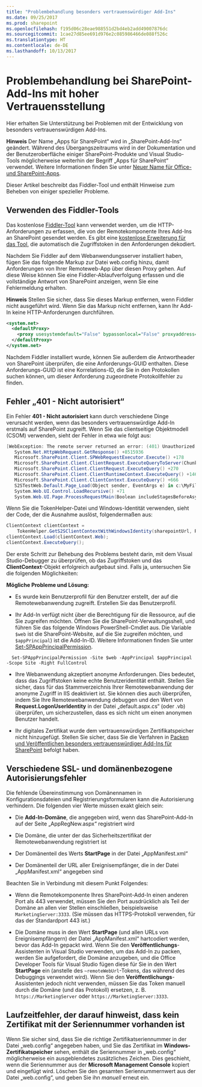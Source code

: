 ```yaml
---
title: "Problembehandlung besonders vertrauenswürdiger Add-Ins"
ms.date: 09/25/2017
ms.prod: sharepoint
ms.openlocfilehash: f195d06c28eae988551d2bd4eb2add49007876dc
ms.sourcegitcommit: 1cae27d85ee691d976e2c085986466de088f526c
ms.translationtype: HT
ms.contentlocale: de-DE
ms.lasthandoff: 10/13/2017
---
```

# <a name="troubleshooting-high-trust-sharepoint-add-ins"></a>Problembehandlung bei SharePoint-Add-Ins mit hoher Vertrauensstellung
Hier erhalten Sie Unterstützung bei Problemen mit der Entwicklung von besonders vertrauenswürdigen Add-Ins.
 

 **Hinweis** Der Name „Apps für SharePoint“ wird in „SharePoint-Add-Ins“ geändert. Während des Übergangszeitraums wird in der Dokumentation und der Benutzeroberfläche einiger SharePoint-Produkte und Visual Studio-Tools möglicherweise weiterhin der Begriff „Apps für SharePoint“ verwendet. Weitere Informationen finden Sie unter [Neuer Name für Office- und SharePoint-Apps](new-name-for-apps-for-sharepoint.md#bk_newname).
 

Dieser Artikel beschreibt das Fiddler-Tool und enthält Hinweise zum Beheben von einiger spezieller Probleme.
 

## <a name="use-the-fiddler-tool"></a>Verwenden des Fiddler-Tools

Das kostenlose  [Fiddler-Tool](http://www.telerik.com/fiddler) kann verwendet werden, um die HTTP-Anforderungen zu erfassen, die von der Remotekomponente Ihres Add-Ins an SharePoint gesendet werden. Es gibt eine [kostenlose Erweiterung für das Tool](https://github.com/andrewconnell/SPOAuthFiddlerExt), die automatisch die Zugriffstoken in den Anforderungen dekodiert.
 

 
Nachdem Sie Fiddler auf dem Webanwendungsserver installiert haben, fügen Sie das folgende Markup zur Datei web.config hinzu, damit Anforderungen von Ihrer Remoteweb-App über diesen Proxy gehen. Auf diese Weise können Sie eine Fiddler-Ablaufverfolgung erfassen und die vollständige Antwort von SharePoint anzeigen, wenn Sie eine Fehlermeldung erhalten.
 

 

 **Hinweis** Stellen Sie sicher, dass Sie dieses Markup entfernen, wenn Fiddler nicht ausgeführt wird. Wenn Sie das Markup nicht entfernen, kann Ihr Add-In keine HTTP-Anforderungen durchführen.
 




```XML
<system.net>
  <defaultProxy>
    <proxy usesystemdefault="False" bypassonlocal="False" proxyaddress="http://127.0.0.1:8888" />
  </defaultProxy>
</system.net>

```

Nachdem Fiddler installiert wurde, können Sie außerdem die Antwortheader von SharePoint überprüfen, die eine Anforderungs-GUID enthalten. Diese Anforderungs-GUID ist eine Korrelations-ID, die Sie in den Protokollen suchen können, um dieser Anforderung zugeordnete Protokollfehler zu finden.
 

 

## <a name="401-unauthorized-error"></a>Fehler „401 - Nicht autorisiert“
<a name="UnauthorizedException"> </a>

Ein Fehler **401 - Nicht autorisiert** kann durch verschiedene Dinge verursacht werden, wenn das besonders vertrauenswürdige Add-In erstmals auf SharePoint zugreift. Wenn Sie das clientseitige Objektmodell (CSOM) verwenden, sieht der Fehler in etwa wie folgt aus:
 

 

```C#
[WebException: The remote server returned an error: (401) Unauthorized.]
   System.Net.HttpWebRequest.GetResponse() +8515936
   Microsoft.SharePoint.Client.SPWebRequestExecutor.Execute() +178
   Microsoft.SharePoint.Client.ClientRequest.ExecuteQueryToServer(ChunkStringBuilder sb) +1427
   Microsoft.SharePoint.Client.ClientRequest.ExecuteQuery() +270
   Microsoft.SharePoint.Client.ClientRuntimeContext.ExecuteQuery() +146
   Microsoft.SharePoint.Client.ClientContext.ExecuteQuery() +666
   S2STestWeb.Default.Page_Load(Object sender, EventArgs e) in c:\MyFiles\HightrustTest\HightrustTestWeb\Default.aspx.cs:28
   System.Web.UI.Control.LoadRecursive() +71
   System.Web.UI.Page.ProcessRequestMain(Boolean includeStagesBeforeAsyncPoint, Boolean includeStagesAfterAsyncPoint) +3178
```

Wenn Sie die TokenHelper-Datei und Windows-Identität verwenden, sieht der Code, der die Ausnahme auslöst, folgendermaßen aus:
 

 



```C#
ClientContext clientContext = 
    TokenHelper.GetS2SClientContextWithWindowsIdentity(sharepointUrl, Request.LogonUserIdentity); 
clientContext.Load(clientContext.Web);
clientContext.ExecuteQuery();
```

Der erste Schritt zur Behebung des Problems besteht darin, mit dem Visual Studio-Debugger zu überprüfen, ob das Zugriffstoken und das **ClientContext**-Objekt erfolgreich aufgebaut sind. Falls ja, untersuchen Sie die folgenden Möglichkeiten:
 

 
 **Mögliche Probleme und Lösung:**
 

 

- Es wurde kein Benutzerprofil für den Benutzer erstellt, der auf die Remotewebanwendung zugreift. Erstellen Sie das Benutzerprofil.
    
 
- Ihr Add-In verfügt nicht über die Berechtigung für die Ressource, auf die Sie zugreifen möchten. Öffnen Sie die SharePoint-Verwaltungsshell, und führen Sie das folgende Windows PowerShell-Cmdlet aus. Die Variable  `$web` ist die SharePoint-Website, auf die Sie zugreifen möchten, und `$appPrincipal`) ist die Add-In-ID. Weitere Informationen finden Sie unter  [Set-SPAppPrincipalPermission](http://technet.microsoft.com/de-DE/library/jj219714%28v=office.15%29.aspx).
    
```
  Set-SPAppPrincipalPermission -Site $web -AppPrincipal $appPrincipal -Scope Site -Right FullControl
```

- Ihre Webanwendung akzeptiert anonyme Anforderungen. Dies bedeutet, dass das Zugriffstoken keine echte Benutzeridentität enthält. Stellen Sie sicher, dass für das Stammverzeichnis Ihrer Remotewebanwendung der anonyme Zugriff in IIS deaktiviert ist. Sie können dies auch überprüfen, indem Sie Ihre Remotewebanwendung debuggen und den Wert von **Request.LogonUserIdentity** in der Datei „default.aspx.cs“ (oder .vb) überprüfen, um sicherzustellen, dass es sich nicht um einen anonymen Benutzer handelt.
    
 
- Ihr digitales Zertifikat wurde dem vertrauenswürdigen Zertifikatspeicher nicht hinzugefügt. Stellen Sie sicher, dass Sie die Verfahren in  [Packen und Veröffentlichen besonders vertrauenswürdiger Add-Ins für SharePoint](package-and-publish-high-trust-sharepoint-add-ins.md) befolgt haben.
    
 

## <a name="miscellaneous-ssl-and-domain-related-authorization-errors"></a>Verschiedene SSL- und domänenbezogene Autorisierungsfehler
<a name="DomainRelatedErrors"> </a>

Die fehlende Übereinstimmung von Domänennamen in Konfigurationsdateien und Registrierungsformularen kann die Autorisierung verhindern. Die folgenden vier Werte müssen exakt gleich sein:
 

 

- Die **Add-In-Domäne**, die angegeben wird, wenn das SharePoint-Add-In auf der Seite „AppRegNew.aspx“ registriert wird
    
 
- Die Domäne, die unter der das Sicherheitszertifikat der Remotewebanwendung registriert ist
    
 
- Der Domänenteil des Werts **StartPage** in der Datei „AppManifest.xml“
    
 
- Der Domänenteil der URL aller Ereignisempfänger, die in der Datei „AppManifest.xml“ angegeben sind
    
 
Beachten Sie in Verbindung mit diesem Punkt Folgendes:
 

 

- Wenn die Remotekomponente Ihres SharePoint-Add-In einen anderen Port als 443 verwendet, müssen Sie den Port ausdrücklich als Teil der Domäne an allen vier Stellen einschließen, beispielsweise  `MarketingServer:3333`. (Sie müssen das HTTPS-Protokoll verwenden, für das der Standardport 443 ist.)
    
 
- Die Domäne muss in den Wert **StartPage** (und allen URLs von Ereignisempfängern) der Datei „AppManifest.xml“ hartcodiert werden, bevor das Add-In gepackt wird. Wenn Sie den **Veröffentlichungs**-Assistenten in Visual Studio verwenden, um das Add-In zu packen, werden Sie aufgefordert, die Domäne anzugeben, und die Office Developer Tools für Visual Studio fügen diese für Sie in den Wert **StartPage** ein (anstelle des `~remoteWebUrl`-Tokens, das während des Debuggings verwendet wird). Wenn Sie den **Veröffentlichungs**-Assistenten jedoch nicht verwenden, müssen Sie das Token manuell durch die Domäne (und das Protokoll) ersetzen, z. B. `https://MarketingServer` oder `https://MarketingServer:3333`.
    
 

## <a name="runtime-error-saying-that-theres-no-certificate-with-that-serial-number"></a>Laufzeitfehler, der darauf hinweist, dass kein Zertifikat mit der Seriennummer vorhanden ist
<a name="DomainRelatedErrors"> </a>

Wenn Sie sicher sind, dass Sie die richtige Zertifikatseriennummer in der Datei „web.config“ angegeben haben, und Sie das Zertifikat im **Windows-Zertifikatspeicher** sehen, enthält die Seriennummer in „web.config“ möglicherweise ein ausgeblendetes zusätzliches Zeichen. Dies geschieht, wenn die Seriennummer aus der **Microsoft Management Console** kopiert und eingefügt wird. Löschen Sie den gesamten Seriennummernwert aus der Datei „web.config“, und geben Sie ihn *manuell* erneut ein.
 

 

